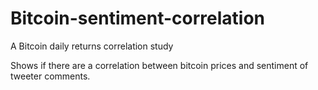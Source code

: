 # Bitcoin-sentiment-correlation
A Bitcoin daily returns correlation study

Shows if there are a correlation between bitcoin prices and sentiment of tweeter comments.
